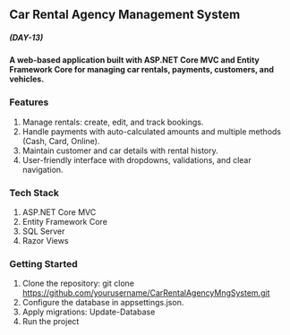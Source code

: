 ## Car Rental Agency Management System

##### (DAY-13)

#### A web-based application built with ASP.NET Core MVC and Entity Framework Core for managing car rentals, payments, customers, and vehicles.

### Features
1. Manage rentals: create, edit, and track bookings.
2. Handle payments with auto-calculated amounts and multiple methods (Cash, Card, Online).
3. Maintain customer and car details with rental history.
4. User-friendly interface with dropdowns, validations, and clear navigation.

### Tech Stack
1. ASP.NET Core MVC
2. Entity Framework Core
3. SQL Server
4. Razor Views

### Getting Started
1. Clone the repository:
  git clone https://github.com/yourusername/CarRentalAgencyMngSystem.git
2. Configure the database in appsettings.json.
3. Apply migrations:
  Update-Database
4. Run the project
